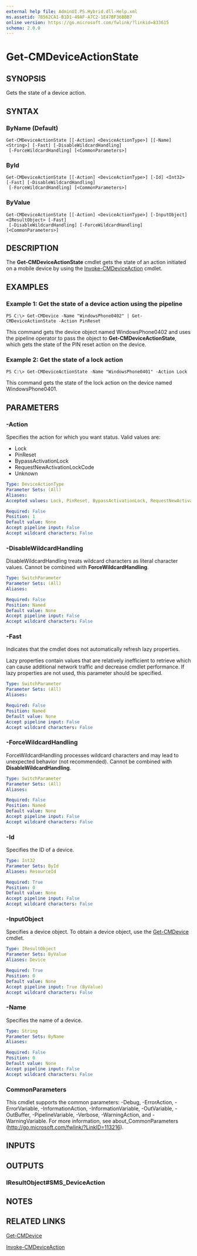 ```yaml
---
external help file: AdminUI.PS.Hybrid.dll-Help.xml
ms.assetid: 7B562CA1-B1D1-49AF-A7C2-1E47BF36BBB7
online version: https://go.microsoft.com/fwlink/?linkid=833615
schema: 2.0.0
---
```


# Get-CMDeviceActionState

## SYNOPSIS
Gets the state of a device action.

## SYNTAX

### ByName (Default)
```
Get-CMDeviceActionState [[-Action] <DeviceActionType>] [[-Name] <String>] [-Fast] [-DisableWildcardHandling]
 [-ForceWildcardHandling] [<CommonParameters>]
```

### ById
```
Get-CMDeviceActionState [[-Action] <DeviceActionType>] [-Id] <Int32> [-Fast] [-DisableWildcardHandling]
 [-ForceWildcardHandling] [<CommonParameters>]
```

### ByValue
```
Get-CMDeviceActionState [[-Action] <DeviceActionType>] [-InputObject] <IResultObject> [-Fast]
 [-DisableWildcardHandling] [-ForceWildcardHandling] [<CommonParameters>]
```

## DESCRIPTION
The **Get-CMDeviceActionState** cmdlet gets the state of an action initiated on a mobile device by using the [Invoke-CMDeviceAction](./Invoke-CMDeviceAction.md) cmdlet.

## EXAMPLES

### Example 1: Get the state of a device action using the pipeline
```
PS C:\> Get-CMDevice -Name "WindowsPhone0402" | Get-CMDeviceActionState -Action PinReset
```

This command gets the device object named WindowsPhone0402 and uses the pipeline operator to pass the object to **Get-CMDeviceActionState**, which gets the state of the PIN reset action on the device.

### Example 2: Get the state of a lock action
```
PS C:\> Get-CMDeviceActionState -Name "WindowsPhone0401" -Action Lock
```

This command gets the state of the lock action on the device named WindowsPhone0401.

## PARAMETERS

### -Action
Specifies the action for which you want status.
Valid values are: 

- Lock
- PinReset
- BypassActivationLock
- RequestNewActivationLockCode
- Unknown

```yaml
Type: DeviceActionType
Parameter Sets: (All)
Aliases: 
Accepted values: Lock, PinReset, BypassActivationLock, RequestNewActivationLockCode

Required: False
Position: 1
Default value: None
Accept pipeline input: False
Accept wildcard characters: False
```

### -DisableWildcardHandling
DisableWildcardHandling treats wildcard characters as literal character values. Cannot be combined with **ForceWildcardHandling**.

```yaml
Type: SwitchParameter
Parameter Sets: (All)
Aliases: 

Required: False
Position: Named
Default value: None
Accept pipeline input: False
Accept wildcard characters: False
```

### -Fast
Indicates that the cmdlet does not automatically refresh lazy properties.

Lazy properties contain values that are relatively inefficient to retrieve which can cause additional network traffic and decrease cmdlet performance.
If lazy properties are not used, this parameter should be specified.

```yaml
Type: SwitchParameter
Parameter Sets: (All)
Aliases: 

Required: False
Position: Named
Default value: None
Accept pipeline input: False
Accept wildcard characters: False
```

### -ForceWildcardHandling
ForceWildcardHandling processes wildcard characters and may lead to unexpected behavior (not recommended). Cannot be combined with **DisableWildcardHandling**.

```yaml
Type: SwitchParameter
Parameter Sets: (All)
Aliases: 

Required: False
Position: Named
Default value: None
Accept pipeline input: False
Accept wildcard characters: False
```

### -Id
Specifies the ID of a device.

```yaml
Type: Int32
Parameter Sets: ById
Aliases: ResourceId

Required: True
Position: 0
Default value: None
Accept pipeline input: False
Accept wildcard characters: False
```

### -InputObject
Specifies a device object.
To obtain a device object, use the [Get-CMDevice](./Get-CMDevice.md) cmdlet.

```yaml
Type: IResultObject
Parameter Sets: ByValue
Aliases: Device

Required: True
Position: 0
Default value: None
Accept pipeline input: True (ByValue)
Accept wildcard characters: False
```

### -Name
Specifies the name of a device.

```yaml
Type: String
Parameter Sets: ByName
Aliases: 

Required: False
Position: 0
Default value: None
Accept pipeline input: False
Accept wildcard characters: False
```

### CommonParameters
This cmdlet supports the common parameters: -Debug, -ErrorAction, -ErrorVariable, -InformationAction, -InformationVariable, -OutVariable, -OutBuffer, -PipelineVariable, -Verbose, -WarningAction, and -WarningVariable. For more information, see about_CommonParameters (http://go.microsoft.com/fwlink/?LinkID=113216).

## INPUTS

## OUTPUTS

### IResultObject#SMS_DeviceAction

## NOTES

## RELATED LINKS

[Get-CMDevice](./Get-CMDevice.md)

[Invoke-CMDeviceAction](./Invoke-CMDeviceAction.md)
